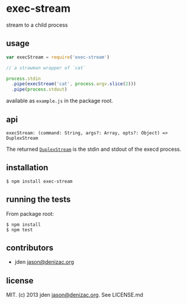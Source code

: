 # exec-stream
stream to a child process

## usage
```js
var execStream = require('exec-stream')

// a strawman wrapper of `cat`

process.stdin
  .pipe(execStream('cat', process.argv.slice(2)))
  .pipe(process.stdout)
```
available as `example.js` in the package root.


## api

`execStream: (command: String, args?: Array, opts?: Object) => DuplexStream`

The returned [`DuplexStream`](http://nodejs.org/api/stream.html#stream_class_stream_duplex) is the stdin and stdout of the execd process.


## installation

    $ npm install exec-stream


## running the tests

From package root:

    $ npm install
    $ npm test


## contributors

- jden <jason@denizac.org>


## license

MIT. (c) 2013 jden <jason@denizac.org>. See LICENSE.md
